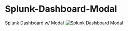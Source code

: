 # Splunk-Dashboard-Modal
Splunk Dashboard w/ Modal
![Splunk Dashboard Modal](/splunk_modal/splunk_modal.gif)